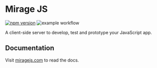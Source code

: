 # Mirage JS

[![npm version](https://badge.fury.io/js/miragejs.svg)](https://badge.fury.io/js/miragejs)
![example workflow](https://github.com/miragejs/miragejs/actions/workflows/.github/workflows/ci.yml/badge.svg)

A client-side server to develop, test and prototype your JavaScript app.

## Documentation

Visit [miragejs.com](https://miragejs.com) to read the docs.
